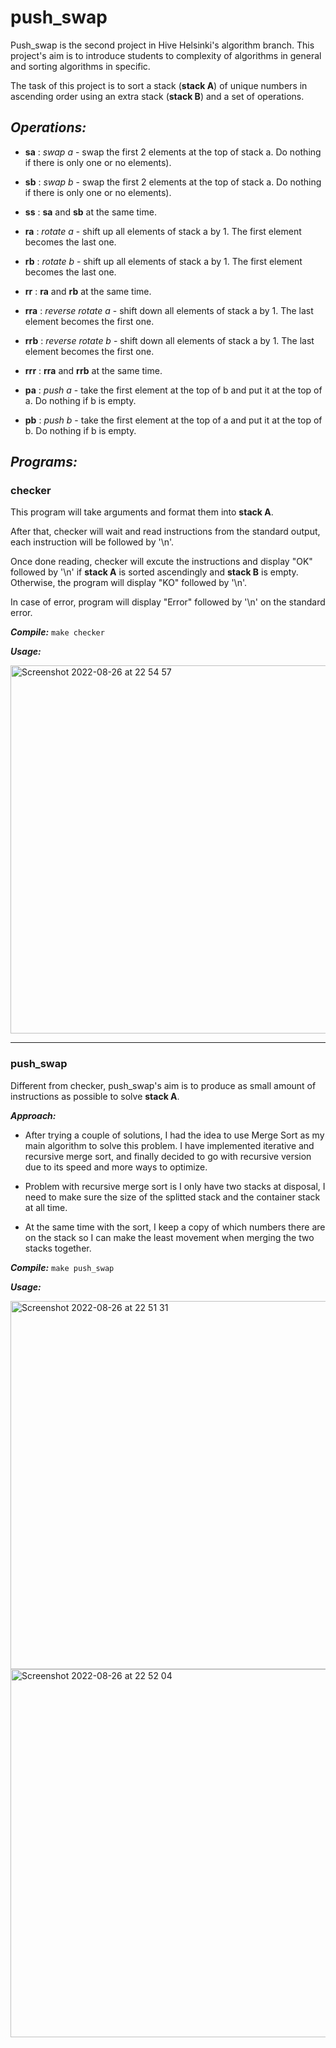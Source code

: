 # push_swap
Push_swap is the second project in Hive Helsinki's algorithm branch. This project's aim is to introduce students to complexity of algorithms in general and sorting algorithms in specific. 

The task of this project is to sort a stack (**stack A**) of unique numbers in ascending order using an extra stack (**stack B**) and a set of operations.

## *Operations:*

- **sa**  : *swap a* - swap the first 2 elements at the top of stack a. Do nothing if there
is only one or no elements).

- **sb**  : *swap b* - swap the first 2 elements at the top of stack a. Do nothing if there
is only one or no elements).

- **ss**  : **sa** and **sb** at the same time.

- **ra**  : *rotate a* - shift up all elements of stack a by 1. The first element becomes
the last one.

- **rb**  : *rotate b* - shift up all elements of stack a by 1. The first element becomes
the last one.

- **rr**  : **ra** and **rb** at the same time.

- **rra** : *reverse rotate a* - shift down all elements of stack a by 1. The last element
becomes the first one.

- **rrb** : *reverse rotate b* - shift down all elements of stack a by 1. The last element
becomes the first one.

- **rrr** : **rra** and **rrb** at the same time.

- **pa**  : *push a* - take the first element at the top of b and put it at the top of a. Do
nothing if b is empty.

- **pb**  : *push b* - take the first element at the top of a and put it at the top of b. Do
nothing if b is empty.

## *Programs:*

### checker
This program will take arguments and format them into **stack A**. 

After that, checker will wait and read instructions from the standard output, each instruction will be followed by '\n'. 

Once done reading, checker will excute the instructions and display "OK" followed by '\n' if **stack A** is sorted ascendingly and **stack B** is empty. Otherwise, the program will display "KO" followed by '\n'. 

In case of error, program will display "Error" followed by '\n' on the standard error.

***Compile:*** `make checker`

***Usage:*** 

<img width="589" alt="Screenshot 2022-08-26 at 22 54 57" src="https://user-images.githubusercontent.com/25098095/186981552-1ae795c9-004d-4c47-b2af-5b7c8c127d57.png">


---

### push_swap

Different from checker, push_swap's aim is to produce as small amount of instructions as possible to solve **stack A**. 

***Approach:***

- After trying a couple of solutions, I had the idea to use Merge Sort as my main algorithm to solve this problem. I have implemented iterative and recursive merge sort, and finally decided to go with recursive version due to its speed and more ways to optimize.

- Problem with recursive merge sort is I only have two stacks at disposal, I need to make sure the size of the splitted stack and the container stack at all time.

- At the same time with the sort, I keep a copy of which numbers there are on the stack so I can make the least movement when merging the two stacks together. 

***Compile:*** `make push_swap`

***Usage:***

<img width="589" alt="Screenshot 2022-08-26 at 22 51 31" src="https://user-images.githubusercontent.com/25098095/186981200-ce15cd83-e883-4928-9419-14613844e4ba.png">

<img width="589" alt="Screenshot 2022-08-26 at 22 52 04" src="https://user-images.githubusercontent.com/25098095/186981146-d69c7ffb-4e4d-4e72-af19-79e8a44c2359.png">

